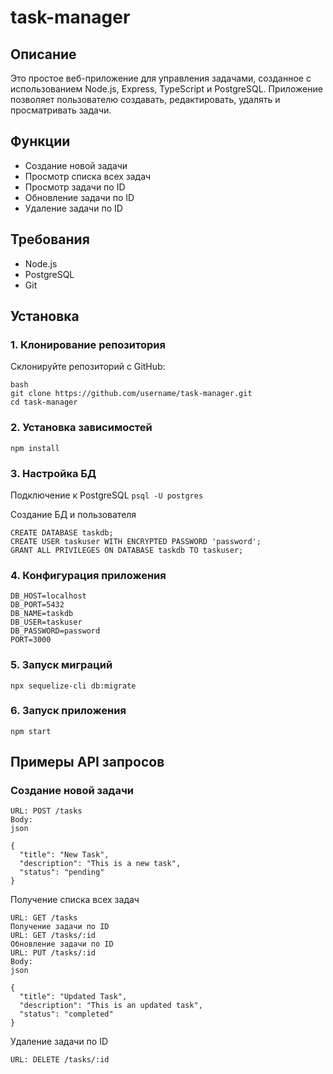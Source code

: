 # task-manager

## Описание

Это простое веб-приложение для управления задачами, созданное с использованием Node.js, Express, TypeScript и PostgreSQL. Приложение позволяет пользователю создавать, редактировать, удалять и просматривать задачи.

## Функции

- Создание новой задачи
- Просмотр списка всех задач
- Просмотр задачи по ID
- Обновление задачи по ID
- Удаление задачи по ID

## Требования

- Node.js
- PostgreSQL
- Git

## Установка

### 1. Клонирование репозитория

Склонируйте репозиторий с GitHub:

```
bash
git clone https://github.com/username/task-manager.git
cd task-manager
```


### 2. Установка зависимостей

```npm install```

### 3. Настройка БД

Подключение к PostgreSQL
```psql -U postgres```

Создание БД и пользователя
```
CREATE DATABASE taskdb;
CREATE USER taskuser WITH ENCRYPTED PASSWORD 'password';
GRANT ALL PRIVILEGES ON DATABASE taskdb TO taskuser;
```

### 4. Конфигурация приложения

```
DB_HOST=localhost
DB_PORT=5432
DB_NAME=taskdb
DB_USER=taskuser
DB_PASSWORD=password
PORT=3000
```

### 5. Запуск миграций

```npx sequelize-cli db:migrate```

### 6. Запуск приложения

```npm start```

## Примеры API запросов

### Создание новой задачи
```
URL: POST /tasks
Body:
json
```
```
{
  "title": "New Task",
  "description": "This is a new task",
  "status": "pending"
}
```

Получение списка всех задач

```
URL: GET /tasks
Получение задачи по ID
URL: GET /tasks/:id
Обновление задачи по ID
URL: PUT /tasks/:id
Body:
json
```
```
{
  "title": "Updated Task",
  "description": "This is an updated task",
  "status": "completed"
}
```
Удаление задачи по ID
```
URL: DELETE /tasks/:id
```
